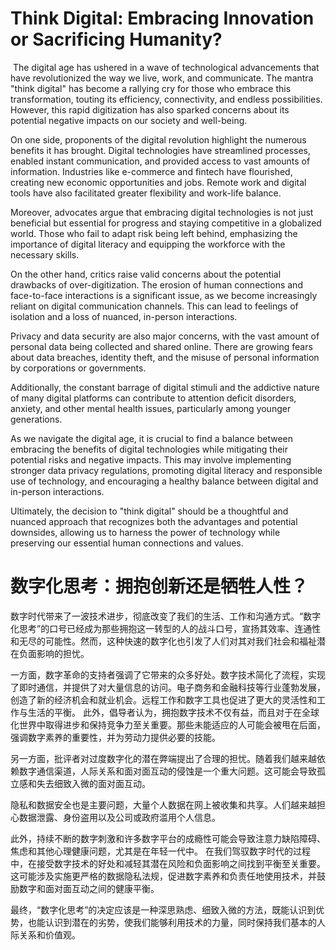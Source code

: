# Think Digital: Embracing Innovation or Sacrificing Humanity?
﻿
The digital age has ushered in a wave of technological advancements that have revolutionized the way we live, work, and communicate. The mantra "think digital" has become a rallying cry for those who embrace this transformation, touting its efficiency, connectivity, and endless possibilities. However, this rapid digitization has also sparked concerns about its potential negative impacts on our society and well-being.

On one side, proponents of the digital revolution highlight the numerous benefits it has brought. Digital technologies have streamlined processes, enabled instant communication, and provided access to vast amounts of information. Industries like e-commerce and fintech have flourished, creating new economic opportunities and jobs. Remote work and digital tools have also facilitated greater flexibility and work-life balance.

Moreover, advocates argue that embracing digital technologies is not just beneficial but essential for progress and staying competitive in a globalized world. Those who fail to adapt risk being left behind, emphasizing the importance of digital literacy and equipping the workforce with the necessary skills.

On the other hand, critics raise valid concerns about the potential drawbacks of over-digitization. The erosion of human connections and face-to-face interactions is a significant issue, as we become increasingly reliant on digital communication channels. This can lead to feelings of isolation and a loss of nuanced, in-person interactions.

Privacy and data security are also major concerns, with the vast amount of personal data being collected and shared online. There are growing fears about data breaches, identity theft, and the misuse of personal information by corporations or governments.

Additionally, the constant barrage of digital stimuli and the addictive nature of many digital platforms can contribute to attention deficit disorders, anxiety, and other mental health issues, particularly among younger generations.

As we navigate the digital age, it is crucial to find a balance between embracing the benefits of digital technologies while mitigating their potential risks and negative impacts. This may involve implementing stronger data privacy regulations, promoting digital literacy and responsible use of technology, and encouraging a healthy balance between digital and in-person interactions.

Ultimately, the decision to "think digital" should be a thoughtful and nuanced approach that recognizes both the advantages and potential downsides, allowing us to harness the power of technology while preserving our essential human connections and values.

# 数字化思考：拥抱创新还是牺牲人性？

数字时代带来了一波技术进步，彻底改变了我们的生活、工作和沟通方式。“数字化思考”的口号已经成为那些拥抱这一转型的人的战斗口号，宣扬其效率、连通性和无尽的可能性。然而，这种快速的数字化也引发了人们对其对我们社会和福祉潜在负面影响的担忧。

一方面，数字革命的支持者强调了它带来的众多好处。数字技术简化了流程，实现了即时通信，并提供了对大量信息的访问。电子商务和金融科技等行业蓬勃发展，创造了新的经济机会和就业机会。远程工作和数字工具也促进了更大的灵活性和工作与生活的平衡。
此外，倡导者认为，拥抱数字技术不仅有益，而且对于在全球化世界中取得进步和保持竞争力至关重要。那些未能适应的人可能会被甩在后面，强调数字素养的重要性，并为劳动力提供必要的技能。

另一方面，批评者对过度数字化的潜在弊端提出了合理的担忧。随着我们越来越依赖数字通信渠道，人际关系和面对面互动的侵蚀是一个重大问题。这可能会导致孤立感和失去细致入微的面对面互动。

隐私和数据安全也是主要问题，大量个人数据在网上被收集和共享。人们越来越担心数据泄露、身份盗用以及公司或政府滥用个人信息。

此外，持续不断的数字刺激和许多数字平台的成瘾性可能会导致注意力缺陷障碍、焦虑和其他心理健康问题，尤其是在年轻一代中。
在我们驾驭数字时代的过程中，在接受数字技术的好处和减轻其潜在风险和负面影响之间找到平衡至关重要。这可能涉及实施更严格的数据隐私法规，促进数字素养和负责任地使用技术，并鼓励数字和面对面互动之间的健康平衡。

最终，“数字化思考”的决定应该是一种深思熟虑、细致入微的方法，既能认识到优势，也能认识到潜在的劣势，使我们能够利用技术的力量，同时保持我们基本的人际关系和价值观。
